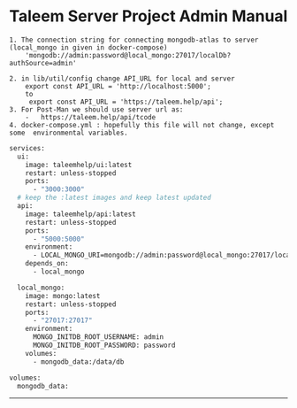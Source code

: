  # Taleem Server Project Admin Manual
 
    1. The connection string for connecting mongodb-atlas to server (local_mongo in given in docker-compose) 
        'mongodb://admin:password@local_mongo:27017/localDb?authSource=admin'
    
    2. in lib/util/config change API_URL for local and server 
        export const API_URL = 'http://localhost:5000';
        to
         export const API_URL = 'https://taleem.help/api';
    3. For Post-Man we should use server url as: 
        -   https://taleem.help/api/tcode
    4. docker-compose.yml : hopefully this file will not change, except some  environmental variables.

```bash   
services:
  ui:
    image: taleemhelp/ui:latest
    restart: unless-stopped
    ports:
      - "3000:3000"
  # keep the :latest images and keep latest updated
  api: 
    image: taleemhelp/api:latest 
    restart: unless-stopped
    ports:
      - "5000:5000"
    environment:
      - LOCAL_MONGO_URI=mongodb://admin:password@local_mongo:27017/localDb?authSource=admin
    depends_on:
      - local_mongo

  local_mongo:
    image: mongo:latest
    restart: unless-stopped
    ports:
      - "27017:27017"
    environment:
      MONGO_INITDB_ROOT_USERNAME: admin
      MONGO_INITDB_ROOT_PASSWORD: password
    volumes:
      - mongodb_data:/data/db

volumes:
  mongodb_data:
```        
-----------------------------------------------------------------
        
    